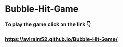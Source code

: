 # Bubble-Hit-Game
### To play the game click on the link 👇
### https://aviralm52.github.io/Bubble-Hit-Game/
